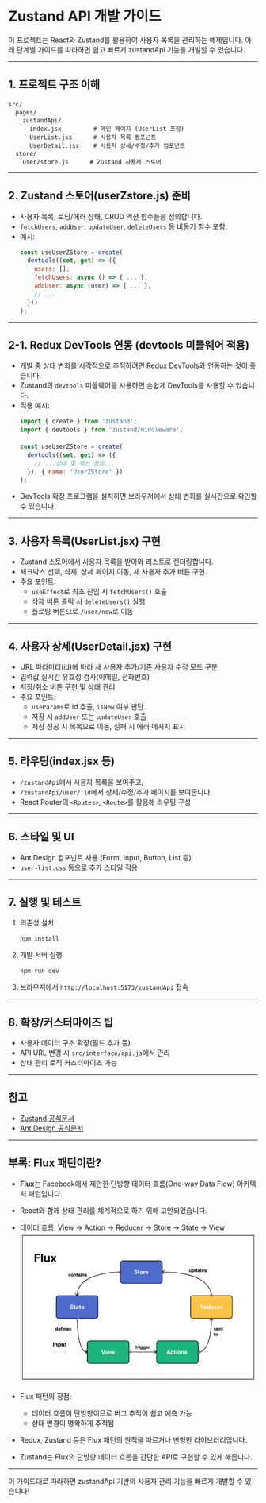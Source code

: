 # Zustand API 개발 가이드

이 프로젝트는 React와 Zustand를 활용하여 사용자 목록을 관리하는 예제입니다. 아래 단계별 가이드를 따라하면 쉽고 빠르게 zustandApi 기능을 개발할 수 있습니다.

---

## 1. 프로젝트 구조 이해

```
src/
  pages/
    zustandApi/
      index.jsx         # 메인 페이지 (UserList 포함)
      UserList.jsx      # 사용자 목록 컴포넌트
      UserDetail.jsx    # 사용자 상세/수정/추가 컴포넌트
  store/
    userZstore.js      # Zustand 사용자 스토어
```

---

## 2. Zustand 스토어(userZstore.js) 준비

- 사용자 목록, 로딩/에러 상태, CRUD 액션 함수들을 정의합니다.
- `fetchUsers`, `addUser`, `updateUser`, `deleteUsers` 등 비동기 함수 포함.
- 예시:
  ```js
  const useUserZStore = create(
    devtools((set, get) => ({
      users: [],
      fetchUsers: async () => { ... },
      addUser: async (user) => { ... },
      // ...
    }))
  );
  ```

---

## 2-1. Redux DevTools 연동 (devtools 미들웨어 적용)

- 개발 중 상태 변화를 시각적으로 추적하려면 [Redux DevTools](https://github.com/reduxjs/redux-devtools)와 연동하는 것이 좋습니다.
- Zustand의 `devtools` 미들웨어를 사용하면 손쉽게 DevTools를 사용할 수 있습니다.
- 적용 예시:
  ```js
  import { create } from 'zustand';
  import { devtools } from 'zustand/middleware';

  const useUserZStore = create(
    devtools((set, get) => ({
      // ...상태 및 액션 정의...
    }), { name: 'UserZStore' })
  );
  ```
- DevTools 확장 프로그램을 설치하면 브라우저에서 상태 변화를 실시간으로 확인할 수 있습니다.

---

## 3. 사용자 목록(UserList.jsx) 구현

- Zustand 스토어에서 사용자 목록을 받아와 리스트로 렌더링합니다.
- 체크박스 선택, 삭제, 상세 페이지 이동, 새 사용자 추가 버튼 구현.
- 주요 포인트:
  - `useEffect`로 최초 진입 시 `fetchUsers()` 호출
  - 삭제 버튼 클릭 시 `deleteUsers()` 실행
  - 플로팅 버튼으로 `/user/new`로 이동

---

## 4. 사용자 상세(UserDetail.jsx) 구현

- URL 파라미터(id)에 따라 새 사용자 추가/기존 사용자 수정 모드 구분
- 입력값 실시간 유효성 검사(이메일, 전화번호)
- 저장/취소 버튼 구현 및 상태 관리
- 주요 포인트:
  - `useParams`로 id 추출, `isNew` 여부 판단
  - 저장 시 `addUser` 또는 `updateUser` 호출
  - 저장 성공 시 목록으로 이동, 실패 시 에러 메시지 표시

---

## 5. 라우팅(index.jsx 등)

- `/zustandApi`에서 사용자 목록을 보여주고,
- `/zustandApi/user/:id`에서 상세/수정/추가 페이지를 보여줍니다.
- React Router의 `<Routes>`, `<Route>`를 활용해 라우팅 구성

---

## 6. 스타일 및 UI

- Ant Design 컴포넌트 사용 (Form, Input, Button, List 등)
- `user-list.css` 등으로 추가 스타일 적용

---

## 7. 실행 및 테스트

1. 의존성 설치
   ```bash
   npm install
   ```
2. 개발 서버 실행
   ```bash
   npm run dev
   ```
3. 브라우저에서 `http://localhost:5173/zustandApi` 접속

---

## 8. 확장/커스터마이즈 팁

- 사용자 데이터 구조 확장(필드 추가 등)
- API URL 변경 시 `src/interface/api.js`에서 관리
- 상태 관리 로직 커스터마이즈 가능

---

## 참고
- [Zustand 공식문서](https://docs.pmnd.rs/zustand/getting-started/introduction)
- [Ant Design 공식문서](https://ant.design/components/overview/)

---

## 부록: Flux 패턴이란?

- **Flux**는 Facebook에서 제안한 단방향 데이터 흐름(One-way Data Flow) 아키텍처 패턴입니다.
- React와 함께 상태 관리를 체계적으로 하기 위해 고안되었습니다.
- 데이터 흐름: View → Action → Reducer → Store → State -> View
  ![Flux 패턴 다이어그램](./flux.png)

- Flux 패턴의 장점:
  - 데이터 흐름이 단방향이므로 버그 추적이 쉽고 예측 가능
  - 상태 변경이 명확하게 추적됨
- Redux, Zustand 등은 Flux 패턴의 원칙을 따르거나 변형한 라이브러리입니다.
- Zustand는 Flux의 단방향 데이터 흐름을 간단한 API로 구현할 수 있게 해줍니다.

---

이 가이드대로 따라하면 zustandApi 기반의 사용자 관리 기능을 빠르게 개발할 수 있습니다!

